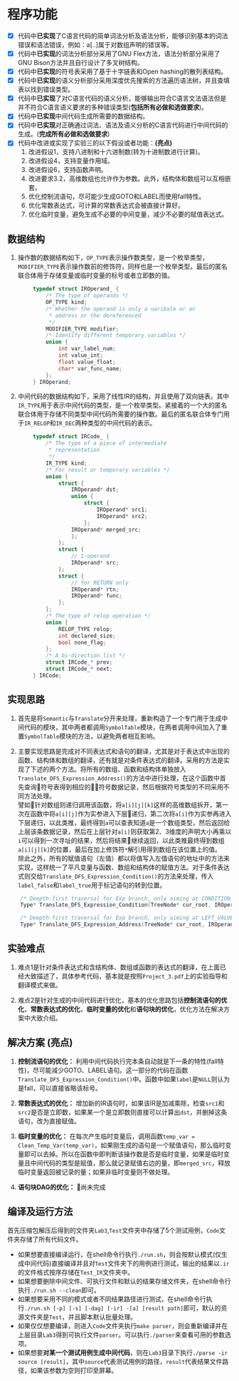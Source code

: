 # 程序功能

- [x] 代码中**已实现**了C语言代码的简单词法分析及语法分析，能够识别基本的词法错误和语法错误，例如：a[..]属于对数组声明的错误等。
- [x] 代码中**已实现**的词法分析部分采用了GNU Flex方法，语法分析部分采用了GNU Bison方法并且自行设计了多叉树结构。
- [x] 代码中**已实现**的符号表采用了基于十字链表和Open hashing的散列表结构。
- [x] 代码中**已实现**的语义分析部分采用深度优先搜索的方法遍历语法树，并且查填表以找到错误类型。
- [x] 代码中**已实现**了对C语言代码的语义分析，能够输出符合C语言文法语法但是并不符合C语言语义要求的多种错误类型(**包括所有必做和选做要求**)。
- [x] 代码中**已实现**中间代码生成所需要的数据结构。
- [x] 代码中**已实现**对正确通过词法、语法及语义分析的C语言代码进行中间代码的生成。(**完成所有必做和选做要求**)
- [x] 代码中改进或实现了实验三的以下假设或者功能：**(亮点)**  
    1. 改进假设1，支持八进制和十六进制数(转为十进制数进行计算)。
    2. 改进假设4，支持变量作用域。
    3. 改进假设6，支持函数声明。
    4. 改进要求3.2，高维数组也允许作为参数。此外，结构体和数组可以互相嵌套。
    5. 优化控制流语句，尽可能少生成GOTO和LABEL而使用fall特性。
    6. 优化常数表达式，可计算的常数表达式会被直接计算好。
    7. 优化临时变量，避免生成不必要的中间变量，减少不必要的赋值表达式。

## 数据结构

1. 操作数的数据结构如下，``OP_TYPE``表示操作数类型，是一个枚举类型，``MODIFIER_TYPE``表示操作数前的修饰符，同样也是一个枚举类型。最后的匿名联合体用于存储变量或临时变量的标号或者立即数的值。

```cpp  
        typedef struct IROperand_ {
            /* The type of operands */
            OP_TYPE kind;
            /* Whether the operand is only a varibale or an 
             * address or the dereferenced 
             */
            MODIFIER_TYPE modifier;
            /* Identify different temporary variables */
            union {
                int var_label_num;
                int value_int;
                float value_float;
                char* var_func_name;
            };
        } IROperand;
```

2. 中间代码的数据结构如下，采用了线性IR的结构，并且使用了双向链表。其中``IR_TYPE``用于表示中间代码的类型，是一个枚举类型。紧接着的一个大的匿名联合体用于存储不同类型中间代码所需要的操作数。最后的匿名联合体专门用于``IR_RELOP``和``IR_DEC``两种类型的中间代码的表示。

```cpp
        typedef struct IRCode_ {
            /* The type of a piece of intermediate 
             * representation 
             */
            IR_TYPE kind;
            /* For result or temporary variables */
            union {
                struct {
                    IROperand* dst;
                    union {
                        struct {
                            IROperand* src1;
                            IROperand* src2;
                        };
                    IROperand* merged_src;
                    };
                };
                struct { 
                    // 1-operand
                    IROperand* src;
                };
                struct { 
                    // for RETURN only
                    IROperand* rtn;
                    IROperand* func;
                };
            };
            /* The type of relop operation */
            union {
                RELOP_TYPE relop;
                int declared_size;
                bool none_flag;
            };
            /* A bi-direction list */
            struct IRCode_* prev;
            struct IRCode_* next;
        } IRCode;

```

## 实现思路

1. 首先是将``Semantic``与``Translate``分开来处理，重新构造了一个专门用于生成中间代码的模块，其中两者都调用``SymbolTable``模块，在两者调用中间加入了重置``SymbolTable``模块的方法，以避免两者相互影响。

2. 主要实现思路是完成对不同表达式和语句的翻译，尤其是对于表达式中出现的函数、结构体和数组的翻译，还有就是对条件表达式的翻译。采用的方法是实现了下述的两个方法。将所有的数组、函数和结构体单独放入``Translate_DFS_Expression_Address()``的方法中进行处理，在这个函数中首先查询符号表得到相应的符号数据记录，然后根据符号类型的不同采用不同方法处理。  
譬如针对数组则递归调用该函数，将``a[i][j][k]``这样的高维数组拆开，第一次在函数中将``a[i][j]``作为实参进入下层递归，第二次将``a[i]``作为实参再进入下层递归，以此类推，最终得到``a``可以查表知道``a``是一个数组类型，然后返回给上层该条数据记录，然后在上层针对``a[i]``则获取第2、3维度的声明大小再乘以``i``可以得到一次寻址的结果，然后将结果继续返回，以此类推最终得到数组``a[i][j][k]``的位置，最后在加上修饰符``*``解引用得到数组在该位置上的值。  
除此之外，所有的赋值语句（左值）都以将值写入左值语句的地址中的方法来实现，这样统一了平凡变量与函数、数组和结构体的赋值方法。对于条件表达式则交给``Translate_DFS_Expression_Condition()``的方法来处理，传入``label_false``和``label_true``用于标记语句的转到位置。

```cpp
    /* Deepth-first traversal for Exp branch, only aiming at CONDITION Expression */
    Type* Translate_DFS_Expression_Condition(TreeNode* cur_root, IROperand* label_true, IROperand* label_false);

    /* Deepth-first traversal for Exp branch, only aiming at LEFT_VALUE Expression */
    Type* Translate_DFS_Expression_Address(TreeNode* cur_root, IROperand* operand);

```

## 实验难点

1. 难点1是针对条件表达式和含结构体、数组或函数的表达式的翻译，在上面已经大致描述了，具体参考代码，基本就是按照``Project_3.pdf``上的实验指导和翻译模式来做。

2. 难点2是针对生成的中间代码进行优化，基本的优化思路包括**控制流语句的优化**，**常数表达式的优化**，**临时变量的优化**和**语句块的优化**，优化方法在解决方案中大致介绍。

## 解决方案 **(亮点)**

1. **控制流语句的优化：** 利用中间代码执行完本条自动就是下一条的特性(fall特性)，尽可能减少GOTO、LABEL语句。这一部分的代码在函数``Translate_DFS_Expression_Condition()``中。函数中如果``label``是``NULL``则认为是fall，可以直接省略该标号。

2. **常数表达式的优化：** 增加新的IR语句时，如果该IR是加减乘除，检查``src1``和``src2``是否是立即数，如果某一个是立即数则直接可以计算出``dst``，并删掉这条语句，改为直接赋值。

3. **临时变量的优化：** 在每次产生临时变量后，调用函数``temp_var = Clean_Temp_Var(temp_var)``，如果刚生成的语句是一个赋值语句，那么临时变量即可以去掉。所以在函数中即判断该操作数是否是临时变量，如果是临时变量且中间代码的类型是赋值，那么就记录赋值右边的量，即``merged_src``，释放临时变量返回被记录的量；如果非临时变量则不做处理。

4. **语句块DAG的优化：** 尚未完成

## 编译及运行方法

首先压缩包解压后得到的文件夹``Lab3``,``Test``文件夹中存储了5个测试用例，``Code``文件夹存储了所有代码文件。

- 如果想要直接编译运行，在shell命令行执行``./run.sh``，则会按默认模式(仅生成中间代码)直接编译并且对``Test``文件夹下的用例进行测试，输出的结果以``.ir``的文件格式按序存储在``Test_IR``文件夹中。
- 如果想要删除中间文件、可执行文件和默认的结果存储文件夹，在shell命令行执行``./run.sh --clean``即可。
- 如果想要采用不同的模式或者不同结果路径进行测试，在shell命令行执行``./run.sh [-p] [-s] [-dag] [-ir] -[a] [result path]``即可，默认的资源文件夹是``Test``，并且脚本默认批量处理。
- 如果仅仅想要编译，则进入``Code``文件夹执行``make parser``，则会重新编译并在上层目录``Lab3``得到可执行文件``parser``。可以执行``./parser``来查看可用的参数选项。
- 如果想要**对某一个测试用例生成中间代码**，则在``Lab3``目录下执行``./parse -ir source [result]``，其中``source``代表测试用例的路径，``result``代表结果文件路径，如果该参数为空则打印至屏幕。

